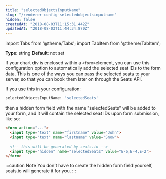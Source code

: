 ```yaml
---
title: "selectedObjectsInputName"
slug: "/renderer-config-selectedobjectsinputname"
hidden: false
createdAt: "2018-08-03T11:15:31.442Z"
updatedAt: "2018-08-03T11:44:34.870Z"
---
```


import Tabs from '@theme/Tabs';
import TabItem from '@theme/TabItem';

**Type**: string
**Default**: not set

If your chart div is enclosed within a `<form>`element, you can use this configuration option to automatically add the selected seat IDs to the form data. This is one of the ways you can pass the selected seats to your server, so that you can book them later on through the Seats API. 

If you use this in your configuration: 

```javascript
selectedObjectsInputName: 'selectedSeats'
```
then a hidden form field with the name "selectedSeats" will be added to your form, and it will contain the selected seat IDs upon form submission, like so: 

```html
<form action="...">
  <input type="text" name="firstname" value="John">
  <input type="text" name="lastname" value="Snow">

  <!-- this will be generated by seats.io -->
  <input type="hidden" name="selectedSeats" value="E-6,E-4,E-2">
</form>
```
:::caution Note
You don't have to create the hidden form field yourself, seats.io will generate it for you.
:::
